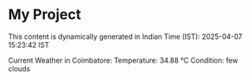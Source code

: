 # My Project

This content is dynamically generated in Indian Time (IST): 2025-04-07 15:23:42 IST


Current Weather in Coimbatore:
Temperature: 34.88 °C
Condition: few clouds
